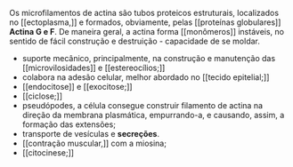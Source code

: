 Os microfilamentos de actina são tubos proteicos estruturais, localizados no [[ectoplasma,]] e formados, obviamente, pelas [[proteínas globulares]] **Actina G e F**. De maneira geral, a actina forma [[monômeros]] instáveis, no sentido de fácil construção e destruição - capacidade de se moldar.

* suporte mecânico, principalmente, na construção e manutenção das [[microvilosidades]] e [[estereocílios;]]
* colabora na adesão celular, melhor abordado no [[tecido epitelial;]]
* [[endocitose]] e [[exocitose;]]
* [[ciclose;]]
* pseudópodes, a célula consegue construir filamento de actina na direção da membrana plasmática, empurrando-a, e causando, assim, a formação das extensões;
* transporte de vesículas e **secreções**.
* [[contração muscular,]] com a miosina;
* [[citocinese;]]
